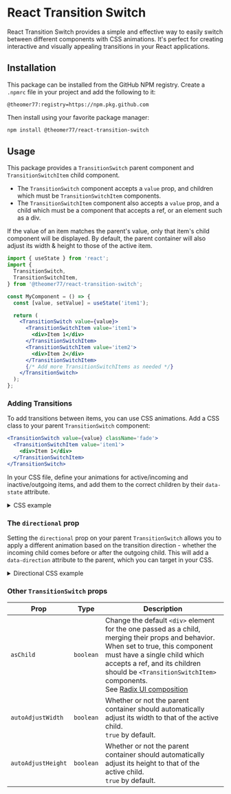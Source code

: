 # React Transition Switch

React Transition Switch provides a simple and effective way to easily switch between different components with CSS animations. It's perfect for creating interactive and visually appealing transitions in your React applications.

## Installation

This package can be installed from the GitHub NPM registry. Create a `.npmrc` file in your project and add the following to it:

```
@theomer77:registry=https://npm.pkg.github.com
```

Then install using your favorite package manager:

```bash
npm install @theomer77/react-transition-switch
```

## Usage

This package provides a `TransitionSwitch` parent component and `TransitionSwitchItem` child component.

- The `TransitionSwitch` component accepts a `value` prop, and children which must be `TransitionSwitchItem` components.
- The `TransitionSwitchItem` component also accepts a `value` prop, and a child which must be a component that accepts a ref, or an element such as a div.

If the value of an item matches the parent's value, only that item's child component will be displayed. By default, the parent container will also adjust its width & height to those of the active item.

```jsx
import { useState } from 'react';
import {
  TransitionSwitch,
  TransitionSwitchItem,
} from '@theomer77/react-transition-switch';

const MyComponent = () => {
  const [value, setValue] = useState('item1');

  return (
    <TransitionSwitch value={value}>
      <TransitionSwitchItem value='item1'>
        <div>Item 1</div>
      </TransitionSwitchItem>
      <TransitionSwitchItem value='item2'>
        <div>Item 2</div>
      </TransitionSwitchItem>
      {/* Add more TransitionSwitchItems as needed */}
    </TransitionSwitch>
  );
};
```

### Adding Transitions

To add transitions between items, you can use CSS animations. Add a CSS class to your parent `TransitionSwitch` component:

```jsx
<TransitionSwitch value={value} className='fade'>
  <TransitionSwitchItem value='item1'>
    <div>Item 1</div>
  </TransitionSwitchItem>
</TransitionSwitch>
```

In your CSS file, define your animations for active/incoming and inactive/outgoing items, and add them to the correct children by their `data-state` attribute.

<details>
  <summary>CSS example</summary>

```css
.fade {
  position: relative;
}
.fade > * {
  position: absolute;
  inset-block-start: 0;
  inset-inline-start: 0;
}

.fade > [data-state='active'] {
  animation: fadeIn 300ms cubic-bezier(0.4, 0, 0.2, 1);
}
.fade > [data-state='inactive'] {
  animation: fadeOut 300ms cubic-bezier(0.4, 0, 0.2, 1);
}

@keyframes fadeIn {
  from {
    opacity: 0;
  }
  to {
    opacity: 1;
  }
}

@keyframes fadeOut {
  from {
    opacity: 1;
  }
  to {
    opacity: 0;
  }
}
```

</details>

### The `directional` prop

Setting the `directional` prop on your parent `TransitionSwitch` allows you to apply a different animation based on the transition direction - whether the incoming child comes before or after the outgoing child. This will add a `data-direction` attribute to the parent, which you can target in your CSS.

<details>
  <summary>Directional CSS example</summary>

```css
.slide {
  position: relative;
}
.slide > * {
  position: absolute;
  inset-block-start: 0;
  inset-inline-start: 0;
}

.slide[data-direction='forward'] > [data-state='active'] {
  animation: slideLeftIn 300ms cubic-bezier(0.4, 0, 0.2, 1);
}
.slide[data-direction='forward'] > [data-state='inactive'] {
  animation: slideLeftOut 300ms cubic-bezier(0.4, 0, 0.2, 1);
}

.slide[data-direction='backward'] > [data-state='active'] {
  animation: slideRightIn 300ms cubic-bezier(0.4, 0, 0.2, 1);
}
.slide[data-direction='backward'] > [data-state='inactive'] {
  animation: slideRightOut 300ms cubic-bezier(0.4, 0, 0.2, 1);
}

@keyframes slideLeftIn {
  from {
    transform: translateX(100%);
  }
  to {
    transform: translateX(0%);
  }
}
@keyframes slideLeftOut {
  from {
    transform: translateX(0%);
  }
  to {
    transform: translateX(-100%);
  }
}
@keyframes slideRightIn {
  from {
    transform: translateX(-100%);
  }
  to {
    transform: translateX(0%);
  }
}
@keyframes slideRightOut {
  from {
    transform: translateX(0%);
  }
  to {
    transform: translateX(100%);
  }
}
```

</details>

### Other `TransitionSwitch` props

| Prop               | Type      | Description                                                                                                                                                                                                                                                                                                                                      |
| ------------------ | --------- | ------------------------------------------------------------------------------------------------------------------------------------------------------------------------------------------------------------------------------------------------------------------------------------------------------------------------------------------------ |
| `asChild`          | `boolean` | Change the default `<div>` element for the one passed as a child, merging their props and behavior.<br>When set to true, this component must have a single child which accepts a ref, and its children should be `<TransitionSwitchItem>` components.<br>See [Radix UI composition](https://www.radix-ui.com/primitives/docs/guides/composition) |
| `autoAdjustWidth`  | `boolean` | Whether or not the parent container should automatically adjust its width to that of the active child.<br>`true` by default.                                                                                                                                                                                                                     |
| `autoAdjustHeight` | `boolean` | Whether or not the parent container should automatically adjust its height to that of the active child.<br>`true` by default.                                                                                                                                                                                                                    |
